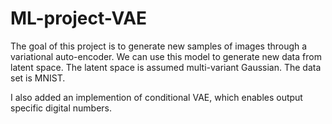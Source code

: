 # ML-project-VAE

The goal of this project is to generate new samples of images through a variational auto-encoder. We can use this model to generate new data from latent space. The latent space is assumed multi-variant Gaussian. The data set is MNIST.

I also added an implemention of conditional VAE, which enables output specific digital numbers.
